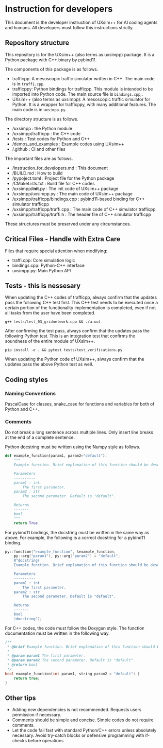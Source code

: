 # Instruction for developers

This document is the developer instruction of UXsim++ for AI coding agents and humans.
All developers must follow this instructions strictly.

## Repository structure

This repository is for the UXsim++ (also terms as uxsimpp) package.
It is a Python package with C++ binary by pybind11.

The components of this package is as follows.

- trafficpp: A mesoscopic traffic simulator written in C++. The main code is in `traffi.cpp`.
- trafficppy: Python bindings for trafficpp. This module is intended to be imported into Python code. The main source file is `bindings.cpp`,.
- UXsim++ (also terms as uxsimpp): A mesoscopic traffic simulator for Python. It is a wrapper for trafficppy, with many additional features. The main code is in `uxsimpp.py`.

The directory structure is as follows.

- /uxsimpp : the Python module
- /uxsimpp/trafficpp : the C++ code
- /tests : Test codes for Python and C++
- /demos_and_examples : Example codes using UXsim++
- /.github : CI and other files

The important files are as follows.

- /instruction_for_developers.md : This document
- /BUILD.md : How to build
- /pypoject.toml : Project file for the Python package
- /CMakeLists.txt : Build file for C++ codes
- /uxsimpp/__init__.py : The init code of UXsim++ package
- /uxsimpp/uxsimpp.py : The main code of UXsim++ package
- /uxsimpp/trafficpp/bindings.cpp : pybind11-based binding for C++ simulator trafficpp
- /uxsimpp/trafficpp/traffi.cpp : The main code of C++ simulator trafficpp
- /uxsimpp/trafficpp/traffi.h : The header file of C++ simulator trafficpp

These structures must be preserved under any circumstances.

## Critical Files - Handle with Extra Care

Files that require special attention when modifying:
- traffi.cpp: Core simulation logic
- bindings.cpp: Python-C++ interface
- uxsimpp.py: Main Python API

## Tests - this is nessesary

When updating the C++ codes of trafficpp, always confirm that the updates pass the following C++ test first.
This C++ test needs to be executed once a certain portion of the functionality implementation is completed, even if not all tasks from the user have been completed.

```
g++ tests/test_03_gridnetwork.cpp && ./a.out
```

After confirming the test pass, always confirm that the updates pass the following Python test.
This is an integration test that confirms the soundness of the entire module of UXsim++.

```
pip install -e . && pytest tests/test_verifications.py
```

When updating the Python code of UXsim++, always confirm that the updates pass the above Python test as well.


## Coding styles

### Naming Conventions

PascalCase for classes, snake_case for functions and variables for both of Python and C++.

### Comments

Do not break a long sentence across multiple lines. 
Only insert line breaks at the end of a complete sentence.

Python docstring must be written using the Numpy style as follows.

```python
def example_function(param1, param2="default"):
    """
    Example function. Brief explanation of this function should be described here.

    Parameters
    ----------
    param1 : int
        The first parameter.
    param2 : str
        The second parameter. Default is "default".

    Returns
    -------
    bool
    """
    return True
```

For pybind11 bindings, the docstring must be written in the same way as above.
For example, the following is a correct docstring for a pybind11 binding.

```cpp
py::function("example_function", &example_function, 
    py::arg("param1"), py::arg("param2") = "default",
    R"docstring(
    Example function. Brief explanation of this function should be described here.

    Parameters
    ----------
    param1 : int
        The first parameter.
    param2 : str
        The second parameter. Default is "default".

    Returns
    -------
    bool
    )docstring");
```

For C++ codes, the code must follow the Doxygen style.
The function documentation must be written in the following way.

```cpp
/**
 * @brief Example function. Brief explanation of this function should be described here.
 * 
 * @param param1 The first parameter.
 * @param param2 The second parameter. Default is "default".
 * @return bool
 */
bool example_function(int param1, string param2 = "default") {
    return true;
}
```

## Other tips

- Adding new dependencies is not recommended. Requests users permission if necessary.
- Comments should be simple and concise. Simple codes do not require comments.
- Let the code fail fast with standard Python/C++ errors unless absolutely necessary. Avoid try-catch blocks or defensive programming with if-checks before operations
